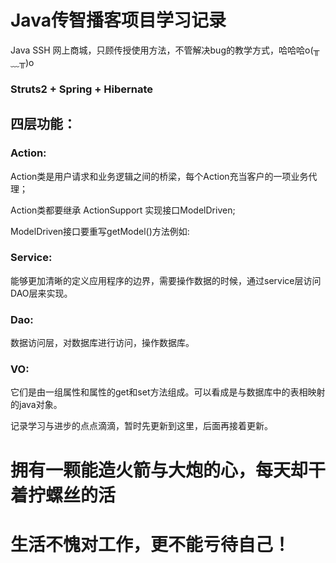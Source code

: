 

# Java传智播客项目学习记录


Java SSH 网上商城，只顾传授使用方法，不管解决bug的教学方式，哈哈哈o(╥﹏╥)o


### Struts2 + Spring + Hibernate


## 四层功能：


### Action:

Action类是用户请求和业务逻辑之间的桥梁，每个Action充当客户的一项业务代理；

Action类都要继承 ActionSupport 实现接口ModelDriven; 

ModelDriven接口要重写getModel()方法例如:


### Service:

能够更加清晰的定义应用程序的边界，需要操作数据的时候，通过service层访问DAO层来实现。


### Dao:

数据访问层，对数据库进行访问，操作数据库。 


### VO:

它们是由一组属性和属性的get和set方法组成。可以看成是与数据库中的表相映射的java对象。



记录学习与进步的点点滴滴，暂时先更新到这里，后面再接着更新。



# 拥有一颗能造火箭与大炮的心，每天却干着拧螺丝的活

# 生活不愧对工作，更不能亏待自己！

